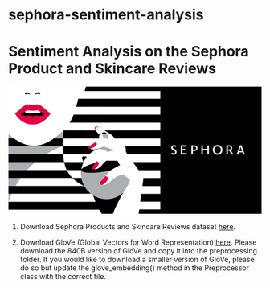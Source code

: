 # sephora-sentiment-analysis

# Sentiment Analysis on the Sephora Product and Skincare Reviews

![Sephora Sentiment Analyis](https://github.com/pratyushmohit/sephora-sentiment-analysis/blob/main/blob/cover.jpg)

1. Download Sephora Products and Skincare Reviews dataset [here](https://www.kaggle.com/datasets/nadyinky/sephora-products-and-skincare-reviews). 

2. Download GloVe (Global Vectors for Word Representation) [here](https://nlp.stanford.edu/projects/glove/). Please download the 840B version of GloVe and copy it into the preprocessing folder. If you would like to download a smaller version of GloVe, please do so but update the glove_embedding() method in the Preprocessor class with the correct file.